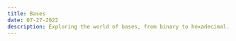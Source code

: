 ```yaml
---
title: Bases
date: 07-27-2022
description: Exploring the world of bases, from binary to hexadecimal.
---
```

